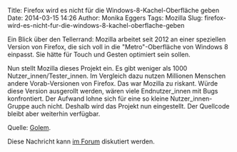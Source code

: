 Title: Firefox wird es nicht für die Windows-8-Kachel-Oberfläche geben
Date: 2014-03-15 14:26
Author: Monika Eggers
Tags: Mozilla
Slug: firefox-wird-es-nicht-fur-die-windows-8-kachel-oberflache-geben

Ein Blick über den Tellerrand: Mozilla arbeitet seit 2012 an einer
speziellen Version von Firefox, die sich voll in die "Metro"-Oberfläche
von Windows 8 einpasst. Sie hätte für Touch und Gesten optimiert sein
sollen.


Nun stellt Mozilla dieses Projekt ein. Es gibt weniger als 1000
Nutzer\_innen/Tester\_innen. Im Vergleich dazu nutzen Millionen Menschen
andere Vorab-Versionen von Firefox. Das war Mozilla zu riskant. Würde
diese Version ausgerollt werden, wären viele Endnutzer\_innen mit Bugs
konfrontiert. Der Aufwand lohne sich für eine so kleine
Nutzer\_innen-Gruppe auch nicht. Deshalb wird das Projekt nun
eingestellt. Der Quellcode bleibt aber weiterhin verfügbar.


Quelle:
[Golem](http://www.golem.de/news/modern-ui-firefox-fuer-windows-8-oberflaeche-kommt-nicht-1403-105167.html).


Diese Nachricht kann [im
Forum](http://forum.kubuntu-de.org/index.php?topic=17488.0) diskutiert
werden.



